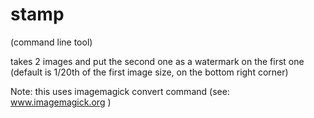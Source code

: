 # stamp

(command line tool)

takes 2 images and put the second one as a watermark on the first one (default is 1/20th of the first image size, on the bottom right corner)


Note: this uses imagemagick convert command (see: www.imagemagick.org )
